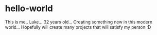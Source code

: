 # hello-world
This is me.. Luke... 32 years old... Creating something new in this modern world... Hopefully will create many projects that will satisfy my person :D
